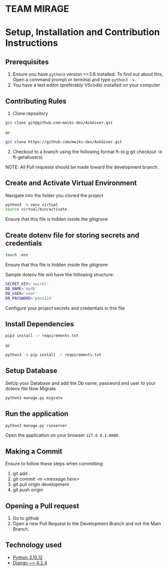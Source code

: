 # TEAM MIRAGE

# Setup, Installation and Contribution Instructions

## Prerequisites
1. Ensure you have `python3` version >=3.8 installed. To find out about this, Open a command prompt or terminal and type `python3 -v`.
2. You have a text editor (preferably VScode) installed on your computer

## Contributing Rules
1. Clone repository
 ```bash
git clone git@github.com:mwiks-dev/AskGiver.git 
```
or
 ```bash
git clone https://github.com/mwiks-dev/AskGiver.git 
```

2. Checkout to a branch using the following format ft-<feature-being-developed>(e.g git checkout -b ft-getallusers)

NOTE: All Pull requests should be made toward the development branch.

## Create and Activate Virtual Environment
  Navigate into the folder you cloned the project
 ```bash
 python3 -m venv virtual
 source virtual/bin/activate
```
 Ensure that this file is hidden inside the gitignore
## Create dotenv file for storing secrets and credentials
 ```bash
 touch .env
```
  Ensure that this file is hidden inside the gitignore
  
Sample dotenv file will have the following structure:
 ```bash
 SECRET_KEY='secret'
 DB_NAME='mydb'
 DB_USER='user'
 DB_PASSWORD='pass123'
 ```


Configure your project secrets and credentials in this file

## Install Dependencies 
 ```bash
 pip3 install -r requirements.txt
```
or
 ```bash
 python3 -m pip install -r requirements.txt
```

## Setup Database 
  SetUp your Database and add the Db name, password and user to your dotenv file 
  Now Migrate
 ```bash
 python3 manage.py migrate
```
## Run the application 
 ```bash
 python3 manage.py runserver
```
Open the application on your browser `127.0.0.1:8000`.

## Making a Commit
Ensure to follow these steps when committing:

1. git add .
2. git commit -m <_message here_>
3. git pull origin development
4. git push origin <name-of-your-branch>

## Opening a Pull request

1. Go to github
2. Open a new Pull Request to the Development Branch and not the Main Branch.

## Technology used 
* [Python 3.10.12](https://www.python.org/)
* [Django == 4.2.4](https://docs.djangoproject.com/en/4.2/)